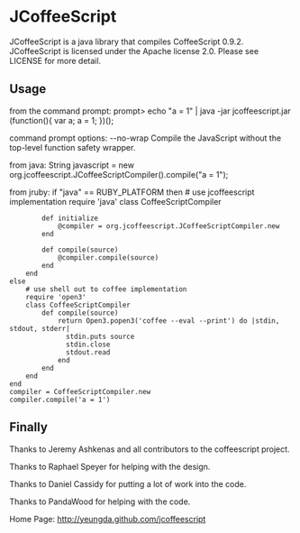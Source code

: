 # JCoffeeScript

JCoffeeScript is a java library that compiles CoffeeScript 0.9.2.  JCoffeeScript is licensed under the Apache license 2.0.  Please see LICENSE for more detail.

## Usage
from the command prompt:
    prompt> echo "a = 1" | java -jar jcoffeescript.jar
    (function(){
      var a;
      a = 1;
    })();

command prompt options:
    --no-wrap   Compile the JavaScript without the top-level function safety wrapper.

from java:
    String javascript = new org.jcoffeescript.JCoffeeScriptCompiler().compile("a = 1");

from jruby:
    if "java" == RUBY_PLATFORM then
        # use jcoffeescript implementation
        require 'java'
        class CoffeeScriptCompiler

            def initialize
                @compiler = org.jcoffeescript.JCoffeeScriptCompiler.new
            end

            def compile(source)
                @compiler.compile(source)
            end
        end
    else
        # use shell out to coffee implementation
        require 'open3'
        class CoffeeScriptCompiler
            def compile(source)
                return Open3.popen3('coffee --eval --print') do |stdin, stdout, stderr|
                  stdin.puts source
                  stdin.close
                  stdout.read
                end
            end
        end
    end
    compiler = CoffeeScriptCompiler.new
    compiler.compile('a = 1')

## Finally
Thanks to Jeremy Ashkenas and all contributors to the coffeescript project.

Thanks to Raphael Speyer for helping with the design.

Thanks to Daniel Cassidy for putting a lot of work into the code.

Thanks to PandaWood for helping with the code.

Home Page: http://yeungda.github.com/jcoffeescript
